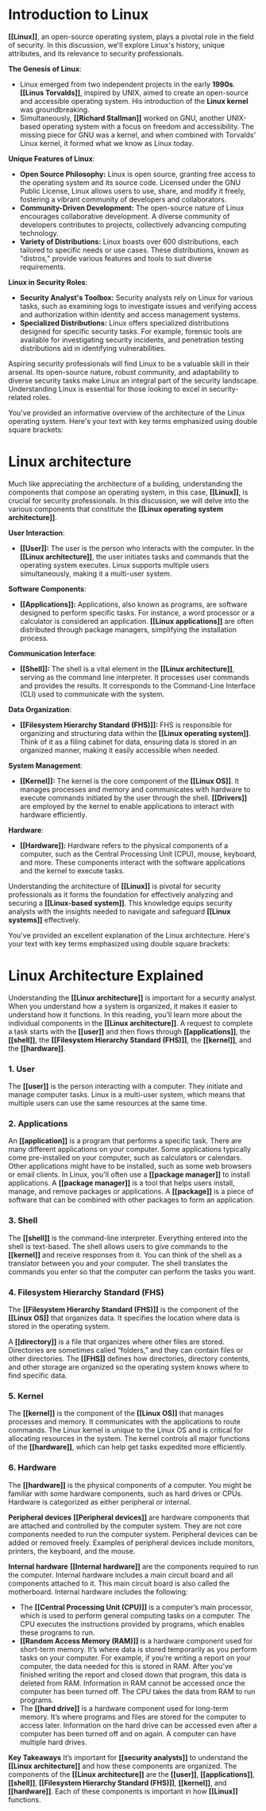 # Introduction to Linux

**[[Linux]]**, an open-source operating system, plays a pivotal role in the field of security. In this discussion, we'll explore Linux's history, unique attributes, and its relevance to security professionals.

**The Genesis of Linux**:
- Linux emerged from two independent projects in the early **1990s**. **[[Linus Torvalds]]**, inspired by UNIX, aimed to create an open-source and accessible operating system. His introduction of the **Linux kernel** was groundbreaking.
- Simultaneously, **[[Richard Stallman]]** worked on GNU, another UNIX-based operating system with a focus on freedom and accessibility. The missing piece for GNU was a kernel, and when combined with Torvalds' Linux kernel, it formed what we know as Linux today.

**Unique Features of Linux**:
- **Open Source Philosophy:** Linux is open source, granting free access to the operating system and its source code. Licensed under the GNU Public License, Linux allows users to use, share, and modify it freely, fostering a vibrant community of developers and collaborators.
- **Community-Driven Development:** The open-source nature of Linux encourages collaborative development. A diverse community of developers contributes to projects, collectively advancing computing technology.
- **Variety of Distributions:** Linux boasts over 600 distributions, each tailored to specific needs or use cases. These distributions, known as "distros," provide various features and tools to suit diverse requirements.

**Linux in Security Roles**:
- **Security Analyst's Toolbox:** Security analysts rely on Linux for various tasks, such as examining logs to investigate issues and verifying access and authorization within identity and access management systems.
- **Specialized Distributions:** Linux offers specialized distributions designed for specific security tasks. For example, forensic tools are available for investigating security incidents, and penetration testing distributions aid in identifying vulnerabilities.

Aspiring security professionals will find Linux to be a valuable skill in their arsenal. Its open-source nature, robust community, and adaptability to diverse security tasks make Linux an integral part of the security landscape. Understanding Linux is essential for those looking to excel in security-related roles.

You've provided an informative overview of the architecture of the Linux operating system. Here's your text with key terms emphasized using double square brackets:

# Linux architecture

Much like appreciating the architecture of a building, understanding the components that compose an operating system, in this case, **[[Linux]]**, is crucial for security professionals. In this discussion, we will delve into the various components that constitute the **[[Linux operating system architecture]]**.

**User Interaction**:
- **[[User]]:** The user is the person who interacts with the computer. In the **[[Linux architecture]]**, the user initiates tasks and commands that the operating system executes. Linux supports multiple users simultaneously, making it a multi-user system.

**Software Components**:
- **[[Applications]]:** Applications, also known as programs, are software designed to perform specific tasks. For instance, a word processor or a calculator is considered an application. **[[Linux applications]]** are often distributed through package managers, simplifying the installation process.

**Communication Interface**:
- **[[Shell]]:** The shell is a vital element in the **[[Linux architecture]]**, serving as the command line interpreter. It processes user commands and provides the results. It corresponds to the Command-Line Interface (CLI) used to communicate with the system.

**Data Organization**:
- **[[Filesystem Hierarchy Standard (FHS)]]:** FHS is responsible for organizing and structuring data within the **[[Linux operating system]]**. Think of it as a filing cabinet for data, ensuring data is stored in an organized manner, making it easily accessible when needed.

**System Management**:
- **[[Kernel]]:** The kernel is the core component of the **[[Linux OS]]**. It manages processes and memory and communicates with hardware to execute commands initiated by the user through the shell. **[[Drivers]]** are employed by the kernel to enable applications to interact with hardware efficiently.

**Hardware**:
- **[[Hardware]]:** Hardware refers to the physical components of a computer, such as the Central Processing Unit (CPU), mouse, keyboard, and more. These components interact with the software applications and the kernel to execute tasks.

Understanding the architecture of **[[Linux]]** is pivotal for security professionals as it forms the foundation for effectively analyzing and securing a **[[Linux-based system]]**. This knowledge equips security analysts with the insights needed to navigate and safeguard **[[Linux systems]]** effectively.

You've provided an excellent explanation of the Linux architecture. Here's your text with key terms emphasized using double square brackets:

# **Linux Architecture Explained**

Understanding the **[[Linux architecture]]** is important for a security analyst. When you understand how a system is organized, it makes it easier to understand how it functions. In this reading, you’ll learn more about the individual components in the **[[Linux architecture]]**. A request to complete a task starts with the **[[user]]** and then flows through **[[applications]]**, the **[[shell]]**, the **[[Filesystem Hierarchy Standard (FHS)]]**, the **[[kernel]]**, and the **[[hardware]]**.

### 1. **User**
The **[[user]]** is the person interacting with a computer. They initiate and manage computer tasks. Linux is a multi-user system, which means that multiple users can use the same resources at the same time.

### 2. **Applications**
An **[[application]]** is a program that performs a specific task. There are many different applications on your computer. Some applications typically come pre-installed on your computer, such as calculators or calendars. Other applications might have to be installed, such as some web browsers or email clients. In Linux, you'll often use a **[[package manager]]** to install applications. A **[[package manager]]** is a tool that helps users install, manage, and remove packages or applications. A **[[package]]** is a piece of software that can be combined with other packages to form an application.

### 3. **Shell**
The **[[shell]]** is the command-line interpreter. Everything entered into the shell is text-based. The shell allows users to give commands to the **[[kernel]]** and receive responses from it. You can think of the shell as a translator between you and your computer. The shell translates the commands you enter so that the computer can perform the tasks you want.

### 4. **Filesystem Hierarchy Standard (FHS)**
The **[[Filesystem Hierarchy Standard (FHS)]]** is the component of the **[[Linux OS]]** that organizes data. It specifies the location where data is stored in the operating system. 

A **[[directory]]** is a file that organizes where other files are stored. Directories are sometimes called “folders,” and they can contain files or other directories. The **[[FHS]]** defines how directories, directory contents, and other storage are organized so the operating system knows where to find specific data. 

### 5. **Kernel**
The **[[kernel]]** is the component of the **[[Linux OS]]** that manages processes and memory. It communicates with the applications to route commands. The Linux kernel is unique to the Linux OS and is critical for allocating resources in the system. The kernel controls all major functions of the **[[hardware]]**, which can help get tasks expedited more efficiently.

### 6. **Hardware**
The **[[hardware]]** is the physical components of a computer. You might be familiar with some hardware components, such as hard drives or CPUs. Hardware is categorized as either peripheral or internal.

**Peripheral devices**
**[[Peripheral devices]]** are hardware components that are attached and controlled by the computer system. They are not core components needed to run the computer system. Peripheral devices can be added or removed freely. Examples of peripheral devices include monitors, printers, the keyboard, and the mouse.

**Internal hardware**
**[[Internal hardware]]** are the components required to run the computer. Internal hardware includes a main circuit board and all components attached to it. This main circuit board is also called the motherboard. Internal hardware includes the following: 

- The **[[Central Processing Unit (CPU)]]** is a computer’s main processor, which is used to perform general computing tasks on a computer. The CPU executes the instructions provided by programs, which enables these programs to run. 
- **[[Random Access Memory (RAM)]]** is a hardware component used for short-term memory. It’s where data is stored temporarily as you perform tasks on your computer. For example, if you’re writing a report on your computer, the data needed for this is stored in RAM. After you’ve finished writing the report and closed down that program, this data is deleted from RAM. Information in RAM cannot be accessed once the computer has been turned off. The CPU takes the data from RAM to run programs. 
- The **[[hard drive]]** is a hardware component used for long-term memory. It’s where programs and files are stored for the computer to access later. Information on the hard drive can be accessed even after a computer has been turned off and on again. A computer can have multiple hard drives.

**Key Takeaways**
It’s important for **[[security analysts]]** to understand the **[[Linux architecture]]** and how these components are organized. The components of the **[[Linux architecture]]** are the **[[user]]**, **[[applications]]**, **[[shell]]**, **[[Filesystem Hierarchy Standard (FHS)]]**, **[[kernel]]**, and **[[hardware]]**. Each of these components is important in how **[[Linux]]** functions.